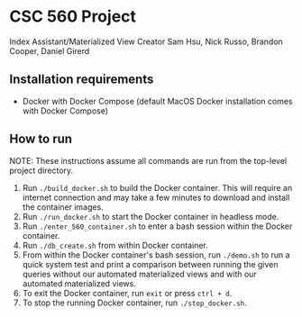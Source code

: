 
# CSC 560 Project
Index Assistant/Materialized View Creator
Sam Hsu, Nick Russo, Brandon Cooper, Daniel Girerd

## Installation requirements
* Docker with Docker Compose (default MacOS Docker installation comes with Docker Compose)

## How to run

NOTE: These instructions assume all commands are run from the top-level project directory.

1. Run `./build_docker.sh` to build the Docker container. This will require an internet connection and may take a few minutes to download and install the container images.
2. Run `./run_docker.sh` to start the Docker container in headless mode.
3. Run `./enter_560_container.sh` to enter a bash session within the Docker container.
4. Run `./db_create.sh` from within Docker container.
5. From within the Docker container's bash session, run `./demo.sh` to run a quick system test and print a comparison between running the given queries without our automated materialized views and with our automated materialized views.
6. To exit the Docker container, run `exit` or press `ctrl + d`.
7. To stop the running Docker container, run `./stop_docker.sh`.
